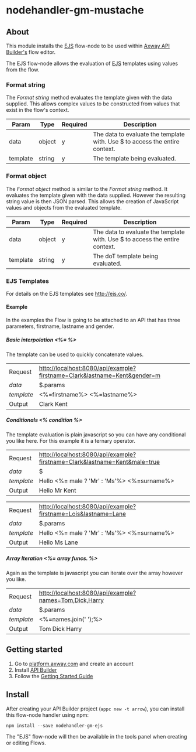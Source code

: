 # nodehandler-gm-mustache

## About

This module installs the [EJS](http://ejs.co/) flow-node to be used within [Axway API Builder's](https://www.axway.com/en/datasheet/axway-api-builder)
flow editor.

The EJS flow-node allows the evaluation of [EJS](http://ejs.co/) templates using values from the flow.

### Format string
The _Format string_ method evaluates the template given with the data supplied. This allows complex values to be constructed from values that exist in the flow's context.

| Param | Type | Required | Description |
| --- | --- | --- | --- |
| data | object | y | The data to evaluate the template with. Use $ to access the entire context. |
| template | string | y | The template being evaluated. |

### Format object
The _Format object_ method is similar to the _Format string_ method. It evaluates the template given with the data supplied. However the resulting string value is then JSON parsed. This allows the creation of JavaScript values and objects from the evaluated template.

| Param | Type | Required | Description |
| --- | --- | --- | --- |
| data | object | y | The data to evaluate the template with. Use $ to access the entire context. |
| template | string | y | The doT template being evaluated. |

### EJS Templates
For details on the EJS templates see http://ejs.co/.


#### Example
In the examples the Flow is going to be attached to an API that has three parameters, firstname, lastname and gender.

##### Basic interpolation <%= %>
The template can be used to quickly concatenate values.

| | |
| - | - |
| Request | <http://localhost:8080/api/example?firstname=Clark&lastname=Kent&gender=m> |
| _data_ | $.params |
| _template_ | <%=firstname%> <%=lastname%> |
| Output | Clark Kent |


##### Conditionals <% condition %>
The template evaluation is plain javascript so you can have any conditional you like here. For this example it is a ternary operator. 

| | |
| - | - |
| Request | <http://localhost:8080/api/example?firstname=Clark&lastname=Kent&male=true> |
| _data_ | $ |
| _template_ | Hello <%= male ? 'Mr' : 'Ms'%> <%=surname%> |
| Output | Hello Mr Kent |

| | |
| - | - |
| Request | <http://localhost:8080/api/example?firstname=Lois&lastname=Lane> |
| _data_ | $.params |
| _template_ | Hello <%= male ? 'Mr' : 'Ms'%> <%=surname%> |
| Output | Hello Ms Lane |


##### Array Iteration <%= array funcs. %>
Again as the template is javascript you can iterate over the array however you like.


| | |
| - | - |
| Request | <http://localhost:8080/api/example?names=Tom,Dick,Harry> |
| _data_ | $.params |
| _template_ | <%=names.join(' ');%> |
| Output | Tom Dick Harry  |


## Getting started

1.  Go to [platform.axway.com](https://platform.axway.com) and create an account
1.  Install [API Builder](https://docs.axway.com/bundle/API_Builder_allOS_en/page/api_builder.html)
1.  Follow the [Getting Started Guide](https://docs.axway.com/bundle/API_Builder_allOS_en/page/api_builder_getting_started_guide.html)

## Install

After creating your API Builder project (`appc new -t arrow`), you can install this flow-node handler
using npm:

```
npm install --save nodehandler-gm-ejs
```

The "EJS" flow-node will then be available in the tools panel when creating or editing Flows.
